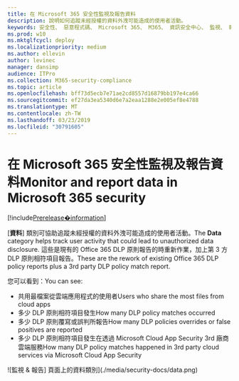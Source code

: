 ```yaml
---
title: 在 Microsoft 365 安全性監視及報告資料
description: 說明如何追蹤未經授權的資料外洩可能造成的使用者活動。
keywords: 安全性、 惡意程式碼、 Microsoft 365、 M365、 資訊安全中心、 監視、 報表、 資料
ms.prod: w10
ms.mktglfcycl: deploy
ms.localizationpriority: medium
ms.author: ellevin
author: levinec
manager: dansimp
audience: ITPro
ms.collection: M365-security-compliance
ms.topic: article
ms.openlocfilehash: bff73d5ecb7e71ae2cd8557d16879bb197e4ca66
ms.sourcegitcommit: ef27da3ea5340d6e7a2eaa1288e2e005ef8e4788
ms.translationtype: MT
ms.contentlocale: zh-TW
ms.lasthandoff: 03/23/2019
ms.locfileid: "30791605"
---
```

# <a name="monitor-and-report-data-in-microsoft-365-security"></a><span data-ttu-id="87603-104">在 Microsoft 365 安全性監視及報告資料</span><span class="sxs-lookup"><span data-stu-id="87603-104">Monitor and report data in Microsoft 365 security</span></span>

[!include[Prerelease�information](prerelease.md)]

<span data-ttu-id="87603-105">[**資料**] 類別可協助追蹤未經授權的資料外洩可能造成的使用者活動。</span><span class="sxs-lookup"><span data-stu-id="87603-105">The **Data** category helps track user activity that could lead to unauthorized data disclosure.</span></span> <span data-ttu-id="87603-106">這些是現有的 Office 365 DLP 原則報告的時重新作業，加上第 3 方 DLP 原則相符項目報告。</span><span class="sxs-lookup"><span data-stu-id="87603-106">These are the rework of existing Office 365 DLP policy reports plus a 3rd party DLP policy match report.</span></span>

<span data-ttu-id="87603-107">您可以看到：</span><span class="sxs-lookup"><span data-stu-id="87603-107">You can see:</span></span>

* <span data-ttu-id="87603-108">共用最檔案從雲端應用程式的使用者</span><span class="sxs-lookup"><span data-stu-id="87603-108">Users who share the most files from cloud apps</span></span>
* <span data-ttu-id="87603-109">多少 DLP 原則相符項目發生</span><span class="sxs-lookup"><span data-stu-id="87603-109">How many DLP policy matches occurred</span></span>
* <span data-ttu-id="87603-110">多少 DLP 原則覆寫或誤判所報告</span><span class="sxs-lookup"><span data-stu-id="87603-110">How many DLP policies overrides or false positives are reported</span></span>
* <span data-ttu-id="87603-111">多少 DLP 原則相符項目發生在透過 Microsoft Cloud App Security 3rd 廠商雲端服務</span><span class="sxs-lookup"><span data-stu-id="87603-111">How many DLP policy matches happened in 3rd party cloud services via Microsoft Cloud App Security</span></span>

![監視 & 報告] 頁面上的資料類別](./media/security-docs/data.png)